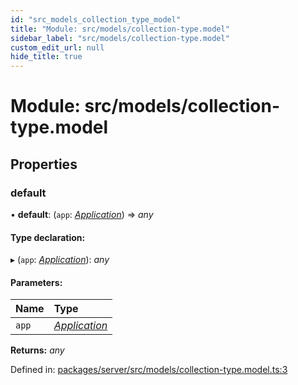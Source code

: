 ```yaml
---
id: "src_models_collection_type_model"
title: "Module: src/models/collection-type.model"
sidebar_label: "src/models/collection-type.model"
custom_edit_url: null
hide_title: true
---
```


# Module: src/models/collection-type.model

## Properties

### default

• **default**: (`app`: [*Application*](src_declarations.md#application)) => *any*

#### Type declaration:

▸ (`app`: [*Application*](src_declarations.md#application)): *any*

#### Parameters:

Name | Type |
:------ | :------ |
`app` | [*Application*](src_declarations.md#application) |

**Returns:** *any*

Defined in: [packages/server/src/models/collection-type.model.ts:3](https://github.com/xr3ngine/xr3ngine/blob/7650c2bea/packages/server/src/models/collection-type.model.ts#L3)

